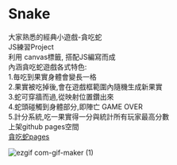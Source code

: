 # Snake
大家熟悉的經典小遊戲-貪吃蛇<br/>
JS練習Project<br/>
利用 canvas標籤, 搭配JS編寫而成<br/>
內涵貪吃蛇遊戲各式特色:<br/>
1.毎吃到果實身體會變長一格<br/>
2.果實被吃掉後,會在遊戲框範圍內隨機生成新果實<br/>
3.蛇可穿牆而過,從映射位置鑽出來<br/>
4.蛇頭碰觸到身體部分,即陣亡 GAME OVER<br/>
5.計分系統,吃一果實得一分與統計所有玩家最高分數<br/>
上架github pages空間<br/>
<a href="https://qcmytm.github.io/project-Snake/">貪吃蛇pages</a><br/>

![ezgif com-gif-maker (1)](https://user-images.githubusercontent.com/107973729/216776483-31cb9a87-d20d-4bd8-9554-f17fca31a84a.gif)

